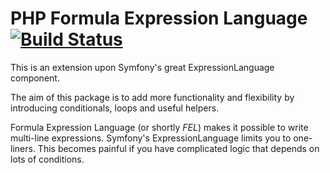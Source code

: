 PHP Formula Expression Language [![Build Status](https://api.travis-ci.org/swiftmade/formula-expression.svg?branch=master)](https://travis-ci.org/swiftmade/formula-expression)
=======

This is an extension upon Symfony's great ExpressionLanguage component.

The aim of this package is to add more functionality and flexibility by introducing conditionals, loops and useful helpers.

Formula Expression Language (or shortly *FEL*) makes it possible to write multi-line expressions. Symfony's ExpressionLanguage limits you to one-liners. This becomes painful if you have complicated logic that depends on lots of conditions.

